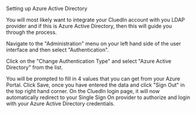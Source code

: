 Setting up Azure Active Directory

You will most likely want to integrate your CluedIn account with you LDAP provider and if this is Azure Active Directory, then this will guide you through the process. 

Navigate to the "Administration" menu on your left hand side of the user interface and then select "Authentication".

Click on the "Change Authentication Type" and select "Azure Active Directory" from the list. 

You will be prompted to fill in 4 values that you can get from your Azure Portal. Click Save, once you have entered the data and click "Sign Out" in the top right hand corner. On the CluedIn login page, it will now automatically redirect to your Single Sign On provider to authorize and login with your Azure Active Directory credentials. 